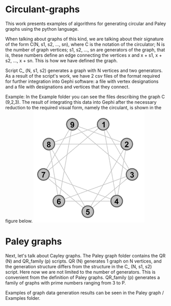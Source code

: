 # Circulant-graphs
This work presents examples of algorithms for generating circular and Paley graphs using the python language.

When talking about graphs of this kind, we are talking about their signature of the form C(N, s1, s2, ..., sn), where 
        C is the notation of the circulator; 
        N is the number of graph vertices; 
        s1, s2, ..., sn are generators of the graph, that is, these numbers define an edge connecting the vertices x and x + s1, x + s2, ..., x + sn.
This is how we have defined the graph.

Script С_ (N, s1, s2) generates a graph with N vertices and two generators. As a result of the script's work, we have 2 csv files of the format required for further integration into Gephi software: a file with vertex designations and a file with designations and vertices that they connect.

Example:
In the Example folder you can see the files describing the graph C (9,2,3). The result of integrating this data into Gephi after the necessary reduction to the required visual form, namely the circulant, is shown in the figure below.
![alt text](Example/C(9,2,3)/C(9,2,3).png "Описание будет тут")

# Paley graphs
Next, let's talk about Cayley graphs.
The Paley graph folder contains the QR (N) and QR_family (p) scripts.
QR (N) generates 1 graph on N vertices, and the generation structure differs from the structure in the C_ (N, s1, s2) script. Here now we are not limited to the number of generators. This is convenient from the definition of Paley graphs.
QR_family (p) generates a family of graphs with prime numbers ranging from 3 to P.

Examples of graph data generation results can be seen in the Paley graph / Examples folder.
